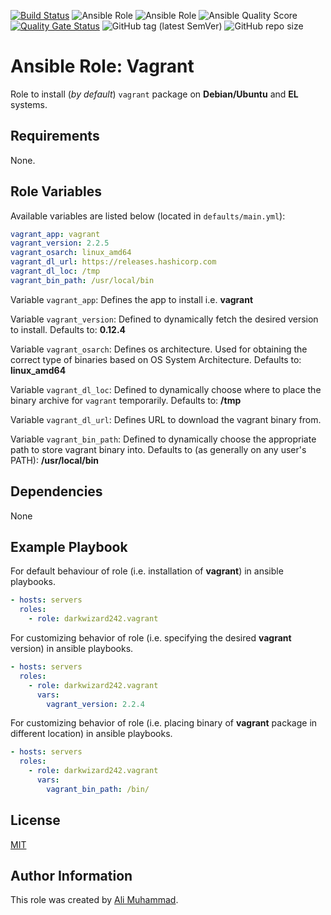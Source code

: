 [![Build Status](https://travis-ci.com/darkwizard242/ansible-role-vagrant.svg?branch=master)](https://travis-ci.com/darkwizard242/ansible-role-vagrant) ![Ansible Role](https://img.shields.io/ansible/role/43055?color=dark%20green%20) ![Ansible Role](https://img.shields.io/ansible/role/d/43055?label=role%20downloads) ![Ansible Quality Score](https://img.shields.io/ansible/quality/43055?label=ansible%20quality%20score) [![Quality Gate Status](https://sonarcloud.io/api/project_badges/measure?project=ansible-role-vagrant&metric=alert_status)](https://sonarcloud.io/dashboard?id=ansible-role-vagrant) ![GitHub tag (latest SemVer)](https://img.shields.io/github/tag/darkwizard242/ansible-role-vagrant?label=release) ![GitHub repo size](https://img.shields.io/github/repo-size/darkwizard242/ansible-role-vagrant?color=orange&style=flat-square)

# Ansible Role: Vagrant

Role to install (_by default_) `vagrant` package on **Debian/Ubuntu** and **EL** systems.

## Requirements

None.

## Role Variables

Available variables are listed below (located in `defaults/main.yml`):

```yaml
vagrant_app: vagrant
vagrant_version: 2.2.5
vagrant_osarch: linux_amd64
vagrant_dl_url: https://releases.hashicorp.com
vagrant_dl_loc: /tmp
vagrant_bin_path: /usr/local/bin
```

Variable `vagrant_app`: Defines the app to install i.e. **vagrant**

Variable `vagrant_version`: Defined to dynamically fetch the desired version to install. Defaults to: **0.12.4**

Variable `vagrant_osarch`: Defines os architecture. Used for obtaining the correct type of binaries based on OS System Architecture. Defaults to: **linux_amd64**

Variable `vagrant_dl_loc`: Defined to dynamically choose where to place the binary archive for `vagrant` temporarily. Defaults to: **/tmp**

Variable `vagrant_dl_url`: Defines URL to download the vagrant binary from.

Variable `vagrant_bin_path`: Defined to dynamically choose the appropriate path to store vagrant binary into. Defaults to (as generally on any user's PATH): **/usr/local/bin**

## Dependencies

None

## Example Playbook

For default behaviour of role (i.e. installation of **vagrant**) in ansible playbooks.

```yaml
- hosts: servers
  roles:
    - role: darkwizard242.vagrant
```

For customizing behavior of role (i.e. specifying the desired **vagrant** version) in ansible playbooks.

```yaml
- hosts: servers
  roles:
    - role: darkwizard242.vagrant
      vars:
        vagrant_version: 2.2.4
```

For customizing behavior of role (i.e. placing binary of **vagrant** package in different location) in ansible playbooks.

```yaml
- hosts: servers
  roles:
    - role: darkwizard242.vagrant
      vars:
        vagrant_bin_path: /bin/
```

## License

[MIT](https://github.com/darkwizard242/ansible-role-vagrant/blob/master/LICENSE)

## Author Information

This role was created by [Ali Muhammad](https://www.linkedin.com/in/ali-muhammad-759791130/).
